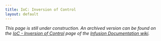 ```yaml
---
title: IoC: Inversion of Control
layout: default
---
```


_This page is still under construction. An archived version can be found on the [IoC - Inversion of Control](http://wiki.fluidproject.org/display/docs/IoC+-+Inversion+of+Control) page of the [Infusion Documentation wiki](http://wiki.fluidproject.org/display/docs/Infusion+Documentation)._
